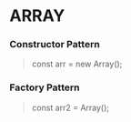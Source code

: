 # ARRAY

### Constructor Pattern

> const arr = new Array();

### Factory Pattern

> const arr2 = Array();


